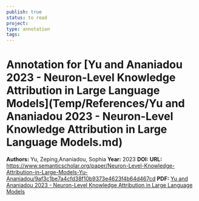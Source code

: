 ```yaml
---
publish: true
status: to read
project:
type: annotation
tags:
---
```

# Annotation for [Yu and Ananiadou 2023 - Neuron-Level Knowledge Attribution in Large Language Models](Temp/References/Yu and Ananiadou 2023 - Neuron-Level Knowledge Attribution in Large Language Models.md)

**Authors:** Yu, Zeping,Ananiadou, Sophia
**Year:** 2023
**DOI:** 
**URL:** https://www.semanticscholar.org/paper/Neuron-Level-Knowledge-Attribution-in-Large-Models-Yu-Ananiadou/9af3c1be7a4cfd38f10b9373e4623f4b64d467cd
**PDF:** [Yu and Ananiadou 2023 - Neuron-Level Knowledge Attribution in Large Language Models](Papers/PDFs/Yu%20and%20Ananiadou%202023%20-%20Neuron-Level%20Knowledge%20Attribution%20in%20Large%20Language%20Models.pdf)
